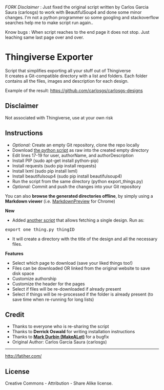 _FORK Disclaimer_ : Just fixed the original script written by Carlos Garcia Saura (carlosgs) to work with BeautifulSoup4 and done some minor changes. I'm not a python programmer so some googling and stackoverflow searches help me to make script run again..

Know bugs : When script reaches to the end page it does not stop. Just leaching same last page over and over.

Thingiverse Exporter
=============

Script that simplifies exporting all your stuff out of Thingiverse  
It creates a Git-compatible directory with a list and folders. Each folder contains all the files, images and description for each design.  


Example of the result: <https://github.com/carlosgs/carlosgs-designs>  


Disclaimer
--------
Not associated with Thingiverse, use at your own risk  

Instructions
--------
* _Optional:_ Create an empty Git repository, clone the repo locally
* Download [the python script](export_things.py) as raw into the created empty directory
* Edit lines 17-19 for user, authorName, and authorDescription
* Install PIP (sudo apt-get install python-pip)
* Install requests (sudo pip install requests)
* Install lxml (sudo pip install lxml)
* Install beautifulsoup4 (sudo pip install beautifulsoup4)
* Run the script from the same directory (python export_things.py)
* _Optional:_ Commit and push the changes into your Git repository

You can also **browse the generated directories offline**, by simply using a **Markdown viewer** (i.e. [MarkdownPreview](https://chrome.google.com/webstore/detail/markdown-preview/jmchmkecamhbiokiopfpnfgbidieafmd?hl=en) for Chrome)  

**New**  
* Added [another script](export_one_thing.py) that allows fetching a single design. Run as:
<pre>export_one_thing.py thingID</pre>
* It will create a directory with the title of the design and all the necessary files.

**Features**  
* Select which page to download (save your liked things too!)
* Files can be downloaded OR linked from the original website to save disk space
* Customize authorship
* Customize the header for the pages
* Select if files will be re-downloaded if already present
* Select if things will be re-processed if the folder is already present (to save time when re-running for long lists)

Credit
--------
* Thanks to everyone who is re-sharing the script
* Thanks to **Derrick Oswald** for writing installation instructions
* Thanks to [**Mark Durbin (MakeALot)**](https://twitter.com/MarkDurbin104) for a bugfix
* Original Author: Carlos Garcia Saura (carlosgs)

--------
<http://fatiher.com/>  

License
--------
Creative Commons - Attribution - Share Alike license.  



